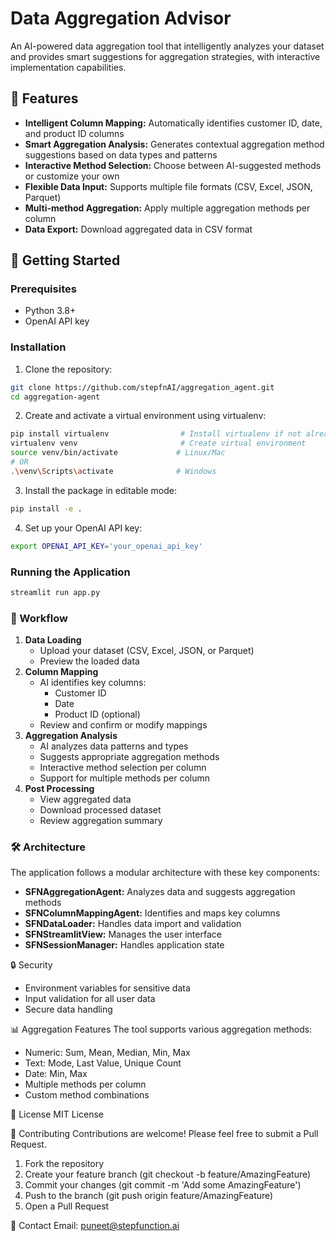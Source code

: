 # Data Aggregation Advisor

An AI-powered data aggregation tool that intelligently analyzes your dataset and provides smart suggestions for aggregation strategies, with interactive implementation capabilities.

## 🌟 Features

- **Intelligent Column Mapping:** Automatically identifies customer ID, date, and product ID columns
- **Smart Aggregation Analysis:** Generates contextual aggregation method suggestions based on data types and patterns
- **Interactive Method Selection:** Choose between AI-suggested methods or customize your own
- **Flexible Data Input:** Supports multiple file formats (CSV, Excel, JSON, Parquet)
- **Multi-method Aggregation:** Apply multiple aggregation methods per column
- **Data Export:** Download aggregated data in CSV format

## 🚀 Getting Started

### Prerequisites
- Python 3.8+
- OpenAI API key

### Installation
1. Clone the repository:

```bash
git clone https://github.com/stepfnAI/aggregation_agent.git
cd aggregation-agent
```

2. Create and activate a virtual environment using virtualenv:

```bash
pip install virtualenv                # Install virtualenv if not already installed
virtualenv venv                       # Create virtual environment
source venv/bin/activate             # Linux/Mac
# OR
.\venv\Scripts\activate              # Windows
```

3. Install the package in editable mode:

```bash
pip install -e .
```

4. Set up your OpenAI API key:

```bash
export OPENAI_API_KEY='your_openai_api_key'
```

### Running the Application

```bash
streamlit run app.py
```

### 🔄 Workflow
1. **Data Loading**
   - Upload your dataset (CSV, Excel, JSON, or Parquet)
   - Preview the loaded data
2. **Column Mapping**
   - AI identifies key columns:
     - Customer ID
     - Date
     - Product ID (optional)
   - Review and confirm or modify mappings
3. **Aggregation Analysis**
   - AI analyzes data patterns and types
   - Suggests appropriate aggregation methods
   - Interactive method selection per column
   - Support for multiple methods per column
4. **Post Processing**
   - View aggregated data
   - Download processed dataset
   - Review aggregation summary

### 🛠️ Architecture
The application follows a modular architecture with these key components:
- **SFNAggregationAgent:** Analyzes data and suggests aggregation methods
- **SFNColumnMappingAgent:** Identifies and maps key columns
- **SFNDataLoader:** Handles data import and validation
- **SFNStreamlitView:** Manages the user interface
- **SFNSessionManager:** Handles application state

🔒 Security
- Environment variables for sensitive data
- Input validation for all user data
- Secure data handling

📊 Aggregation Features
The tool supports various aggregation methods:
- Numeric: Sum, Mean, Median, Min, Max
- Text: Mode, Last Value, Unique Count
- Date: Min, Max
- Multiple methods per column
- Custom method combinations

📝 License
MIT License

🤝 Contributing
Contributions are welcome! Please feel free to submit a Pull Request.
1. Fork the repository
2. Create your feature branch (git checkout -b feature/AmazingFeature)
3. Commit your changes (git commit -m 'Add some AmazingFeature')
4. Push to the branch (git push origin feature/AmazingFeature)
5. Open a Pull Request

📧 Contact
Email: puneet@stepfunction.ai